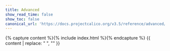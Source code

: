 ```yaml
---
title: Advanced
show_read_time: false
show_toc: false
canonical_url: 'https://docs.projectcalico.org/v3.5/reference/advanced/index'
---
```

{% capture content %}{% include index.html %}{% endcapture %}
{{ content | replace: "    ", "" }}
